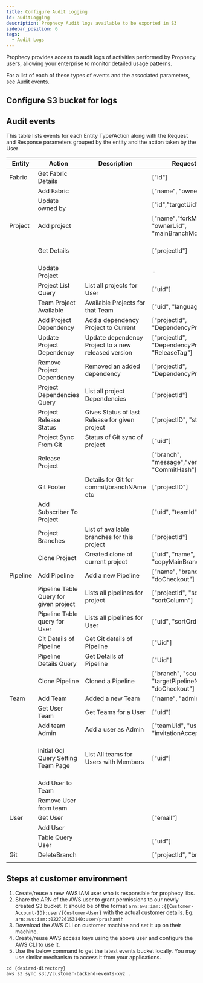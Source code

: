 ```yaml
---
title: Configure Audit Logging
id: auditLogging
description: Prophecy Audit logs available to be exported in S3
sidebar_position: 6
tags:
  - Audit Logs
---
```


Prophecy provides access to audit logs of activities performed by Prophecy users, allowing your enterprise to monitor detailed usage patterns.

For a list of each of these types of events and the associated parameters, see Audit events.

## Configure S3 bucket for logs

## Audit events

This table lists events for each Entity Type/Action along with the Request and Response parameters grouped by the entity and the action taken by the User

| Entity   | Action                                 | Description                                         | Request Parameters                                                             | Response Parameters                                                                                                                                                                                                              |
| -------- | -------------------------------------- | --------------------------------------------------- | ------------------------------------------------------------------------------ | -------------------------------------------------------------------------------------------------------------------------------------------------------------------------------------------------------------------------------- |
| Fabric   | Get Fabric Details                     |                                                     | ["id"]                                                                         | ["_id", "name", "teamName", "Fabric type", "Details based on Fabric type like Airflow Info/ jobs sizes for Spark, etc"]                                                                                                          |
|          | Add Fabric                             |                                                     | ["name", "ownerUid"]                                                           | ["id"]                                                                                                                                                                                                                           |
|          | Update owned by                        |                                                     | ["id","targetUid"]                                                             | -                                                                                                                                                                                                                                |
| Project  | Add project                            |                                                     | ["name","forkMode","language", "ownerUid", "mainBranchModificationAllowed"]    | ["id","name"]                                                                                                                                                                                                                    |
|          | Get Details                            |                                                     | ["projectId"]                                                                  | ["id","name","language", "latestReleaseVersion","gitContext","projectDependencies","pipelines", "Jobs", "Subgraphs", "Datasets"]                                                                                                 |
|          | Update Project                         |                                                     | -                                                                              | -                                                                                                                                                                                                                                |
|          | Project List Query                     | List all projects for User                          | ["uid"]                                                                        | ["teamId, "teamName", "ProjectId", "ProjectName", "language"]                                                                                                                                                                    |
|          | Team Project Available                 | Available Projects for that Team                    | ["uid", "language"]                                                            | ["id", "name", "description", "latestReleaseVersion"]                                                                                                                                                                            |
|          | Add Project Dependency                 | Add a dependency Project to Current                 | ["projectId", "DependencyProjectUid"]                                          | ["_id", "name"]                                                                                                                                                                                                                  |
|          | Update Project Dependency              | Update dependency Project to a new released version | ["projectId", "DependencyProjectUid", "ReleaseTag"]                            | ["_id", "name"]                                                                                                                                                                                                                  |
|          | Remove Project Dependency              | Removed an added dependency                         | ["projectId", "DependencyProjectUid"]                                          | ["_id", "name"]                                                                                                                                                                                                                  |
|          | Project Dependencies Query             | List all project Dependencies                       | ["projectId"]                                                                  | ["projectDependencyVersion", "id", "name", "description", "created", "latestReleaseVersion"]                                                                                                                                     |
|          | Project Release Status                 | Gives Status of last Release for given project      | ["projectID", "statuses"]                                                      | ["status"]                                                                                                                                                                                                                       |
|          | Project Sync From Git                  | Status of Git sync of project                       | ["uid"]                                                                        | ["id","language","syncMode","externalSyncStatus","savedGitCredsStatus" ]                                                                                                                                                         |
|          | Release Project                        |                                                     | ["branch", "message","version","projectID", "CommitHash"]                      |                                                                                                                                                                                                                                  |
|          | Git Footer                             | Details for Git for commit/branchNAme etc           | ["projectID"]                                                                  | ["id","name", "mainBranch", "forkMade", "workingGitContext"]                                                                                                                                                                     |
|          | Add Subscriber To Project              |                                                     | ["uid", "teamId"]                                                              |                                                                                                                                                                                                                                  |
|          | Project Branches                       | List of available branches for this project         | ["projectId"]                                                                  | ["mainBranch", "workingBranchName", "workingBranchType", availableBranch]                                                                                                                                                        |
|          | Clone Project                          | Created clone of current project                    | ["uid", "name", "teamUid", "copyMainBranchReleaseTags"]                        | ["_id", "name"]                                                                                                                                                                                                                  |
| Pipeline | Add Pipeline                           | Add a new Pipeline                                  | ["name", "branch", "ownerId", "doCheckout"]                                    | ["_id", "name"]                                                                                                                                                                                                                  |
|          | Pipeline Table Query for given project | Lists all pipelines for project                     | ["projectId", "sortOrder", "sortColumn"]                                       | ["_id", "name", "mode", "createdAt", "createdBy", "modified" ]                                                                                                                                                                   |
|          | Pipeline Table query for User          | Lists all pipelines for User                        | ["uid", "sortOrder", "sortColumn"]                                             | ["_id", "name", "projectID", "projectName", "mode", "createdAt", "createdBy", "modified" ]                                                                                                                                       |
|          | Git Details of Pipeline                | Get Git details of Pipeline                         | ["Uid"]                                                                        | ["workingBranchName", "type", "uncommittedFiles", "uncommittedFilesCount" ]                                                                                                                                                      |
|          | Pipeline Details Query                 | Get Details of Pipeline                             | ["Uid"]                                                                        | ["name", "id", "path", "projectID", "projectName", "workingBranchName", "mainBranch"]                                                                                                                                            |
|          | Clone Pipeline                         | Cloned a Pipeline                                   | ["branch", "sourcePipelineId", "targetPipelineName", "ownerUid", "doCheckout"] | ["_id", "name"]                                                                                                                                                                                                                  |
| Team     | Add Team                               | Added a new Team                                    | ["name", "adminUid"]                                                           | ["_id", "name", "__typeName"]                                                                                                                                                                                                    |
|          | Get User Team                          | Get Teams for a User                                | ["uid"]                                                                        | ["_id", "teamId", "teamName"]                                                                                                                                                                                                    |
|          | Add team Admin                         | Add a user as Admin                                 | ["teamUid", "userUid", "invitationAccepted"]                                   |                                                                                                                                                                                                                                  |
|          | Initial Gql Query Setting Team Page    | List All teams for Users with Members               | ["uid"]                                                                        | ["_id", "teamId", "teamName", "members.Id", "members.FirstName,"members.LastName", "members.Email", "members.InvitationAccepted","admins.Id", "admins.FirstName,"admins.LastName", "admins.Email", "admins.InvitationAccepted" ] |
|          | Add User to Team                       |                                                     |                                                                                |                                                                                                                                                                                                                                  |
|          | Remove User from team                  |                                                     |                                                                                |                                                                                                                                                                                                                                  |
| User     | Get User                               |                                                     | ["email"]                                                                      | ["_id","name","firstName","lastName","email","created","createdBy"]                                                                                                                                                              |
|          | Add User                               |                                                     |                                                                                |                                                                                                                                                                                                                                  |
|          | Table Query User                       |                                                     | ["uid"]                                                                        | ["_id","firstName","lastName","company","email"]                                                                                                                                                                                 |
| Git      | DeleteBranch                           |                                                     | ["projectId", "branchName"]                                                    |                                                                                                                                                                                                                                  |
|          |                                        |                                                     |                                                                                |                                                                                                                                                                                                                                  |

## Steps at customer environment

1. Create/reuse a new AWS IAM user who is responsible for prophecy libs. 
2. Share the ARN of the AWS user to grant permissions to our newly created S3 bucket. It should be of the format `arn:aws:iam::{{Customer-Account-ID}:user/{Customer-User}` with the actual customer details. Eg: `arn:aws:iam::022726153140:user/prashanth`
3. Download the AWS CLI on customer machine and set it up on their machine. 
4. Create/reuse AWS access keys using the above user and configure the AWS CLI to use it. 
5. Use the below command to get the latest events bucket locally. You may use similar mechanism to access it from your applications.
```
cd {desired-directory}
aws s3 sync s3://customer-backend-events-xyz .
```
